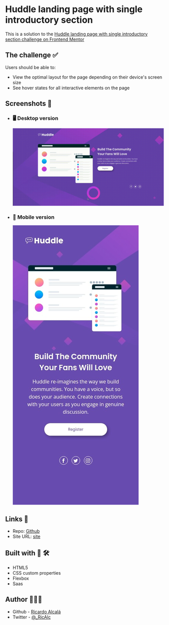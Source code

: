 # Huddle landing page with single introductory section

This is a solution to the [Huddle landing page with single introductory section challenge on Frontend Mentor](https://www.frontendmentor.io/challenges/huddle-landing-page-with-a-single-introductory-section-B_2Wvxgi0)

## The challenge ✅

Users should be able to:

- View the optimal layout for the page depending on their device's screen size
- See hover states for all interactive elements on the page

## Screenshots 📸

- ### 🖥️ Desktop version
  ![img](./screenshots/hlp.gif)
- ### 📱 Mobile version
  ![img](./screenshots/hlp-mobile.jpeg)

## Links 🔗

- Repo: [Github](https://github.com/RicAlc/Portfolio/tree/main/Front-end/HuddleLanding)
- Site URL: [site](https://ricalc.github.io/Portfolio/Front-end/HuddleLanding/huddle-landing-page.html)

## Built with 🧰 🛠️

- HTML5
- CSS custom properties
- Flexbox
- Saas

## Author 🧑🏽‍💻

- Github - [Ricardo Alcalá](https://www.github.com/RicAlc)
- Twitter - [@\_RicAlc](https://twitter.com/_RicAlc)
